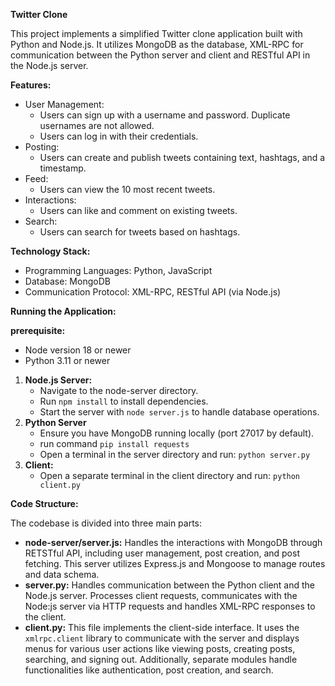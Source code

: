 **Twitter Clone**

This project implements a simplified Twitter clone application built with Python and Node.js. It utilizes MongoDB as the database, XML-RPC for communication between the Python server and client and RESTful API in the Node.js server.

**Features:**

* User Management:
    * Users can sign up with a username and password. Duplicate usernames are not allowed.
    * Users can log in with their credentials.
* Posting:
    * Users can create and publish tweets containing text, hashtags, and a timestamp.
* Feed:
    * Users can view the 10 most recent tweets.
* Interactions:
    * Users can like and comment on existing tweets.
* Search:
    * Users can search for tweets based on hashtags.

**Technology Stack:**

* Programming Languages: Python, JavaScript
* Database: MongoDB
* Communication Protocol: XML-RPC, RESTful API (via Node.js)

**Running the Application:**

**prerequisite:**

   * Node version 18 or newer
   * Python 3.11 or newer
   
1. **Node.js Server:**
    * Navigate to the node-server directory.
    * Run `npm install` to install dependencies.
    * Start the server with `node server.js` to handle database operations.
2. **Python Server**
    * Ensure you have MongoDB running locally (port 27017 by default).
    * run command `pip install requests`
    * Open a terminal in the server directory and run: `python server.py`
3. **Client:**
    * Open a separate terminal in the client directory and run: `python client.py`

**Code Structure:**

The codebase is divided into three main parts:

* **node-server/server.js:** Handles the interactions with MongoDB through RETSTful API, including user management, post creation, and post fetching. This server utilizes Express.js and Mongoose to manage routes and data schema. 
* **server.py:** Handles communication between the Python client and the Node.js server. Processes client requests, communicates with the Node:js server via HTTP requests and handles XML-RPC responses to the client.
* **client.py:** This file implements the client-side interface. It uses the `xmlrpc.client` library to communicate with the server and displays menus for various user actions like viewing posts, creating posts, searching, and signing out. Additionally, separate modules handle functionalities like authentication, post creation, and search.
